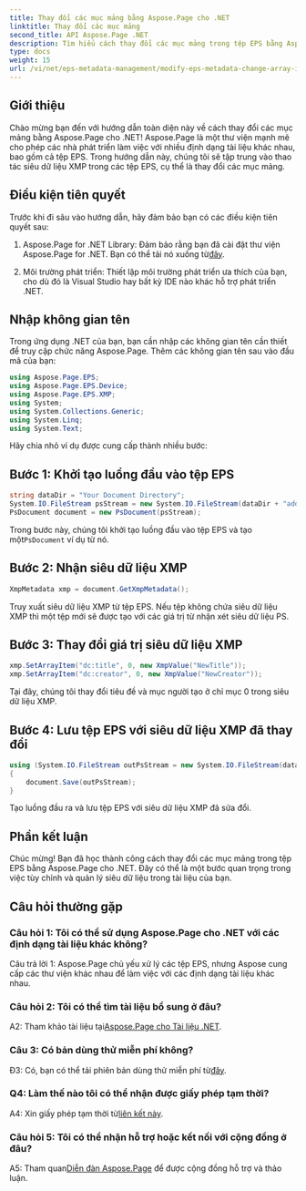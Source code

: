 ```yaml
---
title: Thay đổi các mục mảng bằng Aspose.Page cho .NET
linktitle: Thay đổi các mục mảng
second_title: API Aspose.Page .NET
description: Tìm hiểu cách thay đổi các mục mảng trong tệp EPS bằng Aspose.Page cho .NET. Hãy làm theo hướng dẫn từng bước của chúng tôi để thao tác siêu dữ liệu hiệu quả.
type: docs
weight: 15
url: /vi/net/eps-metadata-management/modify-eps-metadata-change-array-items/
---
```

## Giới thiệu

Chào mừng bạn đến với hướng dẫn toàn diện này về cách thay đổi các mục mảng bằng Aspose.Page cho .NET! Aspose.Page là một thư viện mạnh mẽ cho phép các nhà phát triển làm việc với nhiều định dạng tài liệu khác nhau, bao gồm cả tệp EPS. Trong hướng dẫn này, chúng tôi sẽ tập trung vào thao tác siêu dữ liệu XMP trong các tệp EPS, cụ thể là thay đổi các mục mảng.

## Điều kiện tiên quyết

Trước khi đi sâu vào hướng dẫn, hãy đảm bảo bạn có các điều kiện tiên quyết sau:

1. Aspose.Page for .NET Library: Đảm bảo rằng bạn đã cài đặt thư viện Aspose.Page for .NET. Bạn có thể tải nó xuống từ[đây](https://releases.aspose.com/page/net/).

2. Môi trường phát triển: Thiết lập môi trường phát triển ưa thích của bạn, cho dù đó là Visual Studio hay bất kỳ IDE nào khác hỗ trợ phát triển .NET.

## Nhập không gian tên

Trong ứng dụng .NET của bạn, bạn cần nhập các không gian tên cần thiết để truy cập chức năng Aspose.Page. Thêm các không gian tên sau vào đầu mã của bạn:

```csharp
using Aspose.Page.EPS;
using Aspose.Page.EPS.Device;
using Aspose.Page.EPS.XMP;
using System;
using System.Collections.Generic;
using System.Linq;
using System.Text;

```

Hãy chia nhỏ ví dụ được cung cấp thành nhiều bước:

## Bước 1: Khởi tạo luồng đầu vào tệp EPS

```csharp
string dataDir = "Your Document Directory";
System.IO.FileStream psStream = new System.IO.FileStream(dataDir + "add_simple_props_input.eps", System.IO.FileMode.Open, System.IO.FileAccess.Read);
PsDocument document = new PsDocument(psStream);
```

 Trong bước này, chúng tôi khởi tạo luồng đầu vào tệp EPS và tạo một`PsDocument` ví dụ từ nó.

## Bước 2: Nhận siêu dữ liệu XMP

```csharp
XmpMetadata xmp = document.GetXmpMetadata();
```

Truy xuất siêu dữ liệu XMP từ tệp EPS. Nếu tệp không chứa siêu dữ liệu XMP thì một tệp mới sẽ được tạo với các giá trị từ nhận xét siêu dữ liệu PS.

## Bước 3: Thay đổi giá trị siêu dữ liệu XMP

```csharp
xmp.SetArrayItem("dc:title", 0, new XmpValue("NewTitle"));
xmp.SetArrayItem("dc:creator", 0, new XmpValue("NewCreator"));
```

Tại đây, chúng tôi thay đổi tiêu đề và mục người tạo ở chỉ mục 0 trong siêu dữ liệu XMP.

## Bước 4: Lưu tệp EPS với siêu dữ liệu XMP đã thay đổi

```csharp
using (System.IO.FileStream outPsStream = new System.IO.FileStream(dataDir + "change_array_items_output.eps", System.IO.FileMode.Create, System.IO.FileAccess.Write))
{
    document.Save(outPsStream);
}
```

Tạo luồng đầu ra và lưu tệp EPS với siêu dữ liệu XMP đã sửa đổi.

## Phần kết luận

Chúc mừng! Bạn đã học thành công cách thay đổi các mục mảng trong tệp EPS bằng Aspose.Page cho .NET. Đây có thể là một bước quan trọng trong việc tùy chỉnh và quản lý siêu dữ liệu trong tài liệu của bạn.

## Câu hỏi thường gặp

### Câu hỏi 1: Tôi có thể sử dụng Aspose.Page cho .NET với các định dạng tài liệu khác không?

Câu trả lời 1: Aspose.Page chủ yếu xử lý các tệp EPS, nhưng Aspose cung cấp các thư viện khác nhau để làm việc với các định dạng tài liệu khác nhau.

### Câu hỏi 2: Tôi có thể tìm tài liệu bổ sung ở đâu?

 A2: Tham khảo tài liệu tại[Aspose.Page cho Tài liệu .NET](https://reference.aspose.com/page/net/).

### Câu 3: Có bản dùng thử miễn phí không?

 Đ3: Có, bạn có thể tải phiên bản dùng thử miễn phí từ[đây](https://releases.aspose.com/).

### Q4: Làm thế nào tôi có thể nhận được giấy phép tạm thời?

 A4: Xin giấy phép tạm thời từ[liên kết này](https://purchase.aspose.com/temporary-license/).

### Câu hỏi 5: Tôi có thể nhận hỗ trợ hoặc kết nối với cộng đồng ở đâu?

 A5: Tham quan[Diễn đàn Aspose.Page](https://forum.aspose.com/c/page/39) để được cộng đồng hỗ trợ và thảo luận.